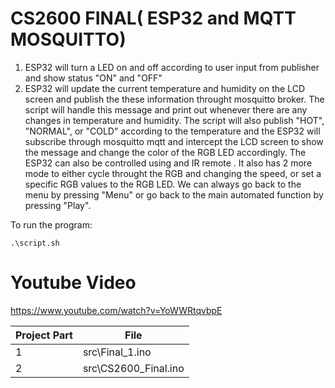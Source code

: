 # CS2600 FINAL( ESP32 and MQTT MOSQUITTO)
 1. ESP32 will turn a LED on and off according to user input from publisher and show status "ON" and "OFF" 
 2. ESP32 will update the current temperature and humidity on the LCD screen and publish the these information throught mosquitto broker. The script will handle this message and print out whenever there are any changes in temperature and humidity. The script will also publish "HOT", "NORMAL", or "COLD" according to the temperature and the ESP32 will subscribe through mosquitto mqtt and intercept the LCD screen to show the message and change the color of the RGB LED accordingly.
 The ESP32 can also be controlled using and IR remote . It also has 2 more mode to either cycle throught the RGB and changing the speed, or set a specific RGB values to the RGB LED. We can always go back to the menu by pressing "Menu" or go back to the main automated function by pressing "Play".
 
To run the program:
```
.\script.sh
```
# Youtube Video
https://www.youtube.com/watch?v=YoWWRtqvbpE 

| Project Part| File        |
| ---|---|
| 1           |src\Final_1.ino|
| 2           |src\CS2600_Final.ino|



